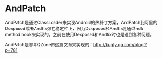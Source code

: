 # AndPatch

AndPatch是通过ClassLoader来实现Android的热补丁方案，AndPatch比阿里的Dexposed或者Andfix强在稳定性上，因为Dexposed和Andfix是通过ndk method hook来实现的，之前在使用Dexposed和Andfix时也是遇到各种问题。

AndPatch是参考QZone的这篇文章来实现的：http://bugly.qq.com/blog/?p=781